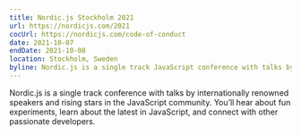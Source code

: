 ```yaml
---
title: Nordic.js Stockholm 2021
url: https://nordicjs.com/2021
cocUrl: https://nordicjs.com/code-of-conduct
date: 2021-10-07
endDate: 2021-10-08
location: Stockholm, Sweden
byline: Nordic.js is a single track JavaScript conference with talks by internationally renowned speakers and rising stars in the JavaScript community.
---
```


Nordic.js is a single track conference with talks by internationally renowned speakers and rising stars in the JavaScript community. You’ll hear about fun experiments, learn about the latest in JavaScript, and connect with other passionate developers.
